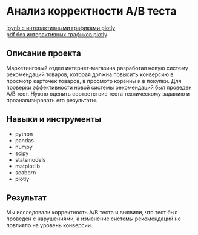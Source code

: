 # Анализ корректности А/В теста
[ipynb c интерактивными графиками plotly]()  
[pdf без интерактивных графиков plotly]()  

## Описание проекта

Маркетинговый отдел интернет-магазина разработал новую систему рекомендаций товаров, которая должна повысить конверсию в просмотр карточек товаров, в просмотр корзины и в покупки. Для проверки эффективности новой системы рекомендаций был проведен А/В тест. Нужно оценить соответствие теста техническому заданию и проанализировать его результаты.

## Навыки и инструменты
- python
- pandas
- numpy
- scipy
- statsmodels
- matplotlib
- seaborn
- plotly

## Результат
Мы исследовали корректность А/В теста и выявили, что тест был проведен с нарушениями, а изменение системы рекомендаций не повлияло на уровень конверсии.
